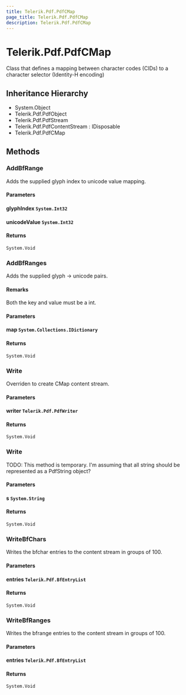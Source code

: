 ```yaml
---
title: Telerik.Pdf.PdfCMap
page_title: Telerik.Pdf.PdfCMap
description: Telerik.Pdf.PdfCMap
---
```


# Telerik.Pdf.PdfCMap

Class that defines a mapping between character codes (CIDs) 
                to a character selector (Identity-H encoding)

## Inheritance Hierarchy

* System.Object
* Telerik.Pdf.PdfObject
* Telerik.Pdf.PdfStream
* Telerik.Pdf.PdfContentStream : IDisposable
* Telerik.Pdf.PdfCMap

## Methods

###  AddBfRange

Adds the supplied glyph index to unicode value mapping.

#### Parameters

#### glyphIndex `System.Int32`

#### unicodeValue `System.Int32`

#### Returns

`System.Void` 

###  AddBfRanges

Adds the supplied glyph -> unicode pairs.

#### Remarks
Both the key and value must be a int.

#### Parameters

#### map `System.Collections.IDictionary`

#### Returns

`System.Void` 

###  Write

Overriden to create CMap content stream.

#### Parameters

#### writer `Telerik.Pdf.PdfWriter`

#### Returns

`System.Void` 

###  Write

TODO: This method is temporary.  I'm assuming that all string should 
                be represented as a PdfString object?

#### Parameters

#### s `System.String`

#### Returns

`System.Void` 

###  WriteBfChars

Writes the bfchar entries to the content stream in groups of 100.

#### Parameters

#### entries `Telerik.Pdf.BfEntryList`

#### Returns

`System.Void` 

###  WriteBfRanges

Writes the bfrange entries to the content stream in groups of 100.

#### Parameters

#### entries `Telerik.Pdf.BfEntryList`

#### Returns

`System.Void` 


